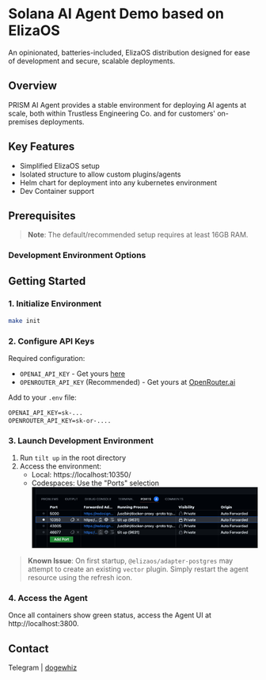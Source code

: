 # Solana AI Agent Demo based on ElizaOS

An opinionated, batteries-included, ElizaOS distribution designed for ease of development and secure, scalable deployments.

## Overview

PRISM AI Agent provides a stable environment for deploying AI agents at scale, both within Trustless Engineering Co. and for customers' on-premises deployments.


## Key Features
- Simplified ElizaOS setup
- Isolated structure to allow custom plugins/agents
- Helm chart for deployment into any kubernetes environment
- Dev Container support

## Prerequisites

> **Note**: The default/recommended setup requires at least 16GB RAM.

### Development Environment Options

## Getting Started

### 1. Initialize Environment
```bash
make init
```

### 2. Configure API Keys
Required configuration:
- `OPENAI_API_KEY` - Get yours [here](https://platform.openai.com/docs/overview)
- `OPENROUTER_API_KEY` (Recommended) - Get yours at [OpenRouter.ai](https://openrouter.ai/)

Add to your `.env` file:
```env
OPENAI_API_KEY=sk-...
OPENROUTER_API_KEY=sk-or-....
```

### 3. Launch Development Environment
1. Run `tilt up` in the root directory
2. Access the environment:
   - Local: https://localhost:10350/
   - Codespaces: Use the "Ports" selection
   ![port selection](./docs/images/codespace-port-selection.png)

> **Known Issue**: On first startup, `@elizaos/adapter-postgres` may attempt to create an existing `vector` plugin. Simply restart the agent resource using the refresh icon.

### 4. Access the Agent
Once all containers show green status, access the Agent UI at http://localhost:3800.

## Contact
Telegram | [dogewhiz](https://t.me/dogewhiz)
